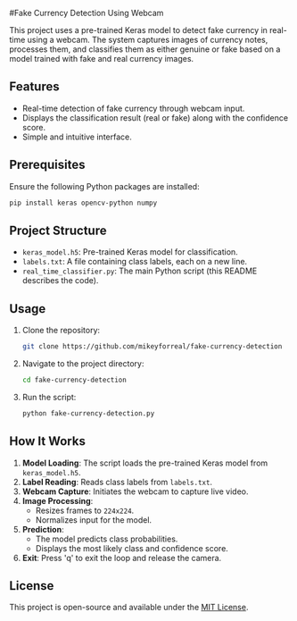 #Fake Currency Detection Using Webcam 

This project uses a pre-trained Keras model to detect fake currency in real-time using a webcam. The system captures images of currency notes, processes them, and classifies them as either genuine or fake based on a model trained with fake and real currency images.

## Features

- Real-time detection of fake currency through webcam input.
- Displays the classification result (real or fake) along with the confidence score.
- Simple and intuitive interface.

## Prerequisites
Ensure the following Python packages are installed:

```bash
pip install keras opencv-python numpy
```

## Project Structure
- `keras_model.h5`: Pre-trained Keras model for classification.
- `labels.txt`: A file containing class labels, each on a new line.
- `real_time_classifier.py`: The main Python script (this README describes the code).

## Usage
1. Clone the repository:
   ```bash
   git clone https://github.com/mikeyforreal/fake-currency-detection
   ```
2. Navigate to the project directory:
   ```bash
   cd fake-currency-detection
   ```
3. Run the script:
   ```bash
   python fake-currency-detection.py
   ```

## How It Works
1. **Model Loading**: The script loads the pre-trained Keras model from `keras_model.h5`.
2. **Label Reading**: Reads class labels from `labels.txt`.
3. **Webcam Capture**: Initiates the webcam to capture live video.
4. **Image Processing**:
   - Resizes frames to `224x224`.
   - Normalizes input for the model.
5. **Prediction**:
   - The model predicts class probabilities.
   - Displays the most likely class and confidence score.
6. **Exit**: Press 'q' to exit the loop and release the camera.


## License
This project is open-source and available under the [MIT License](LICENSE).

